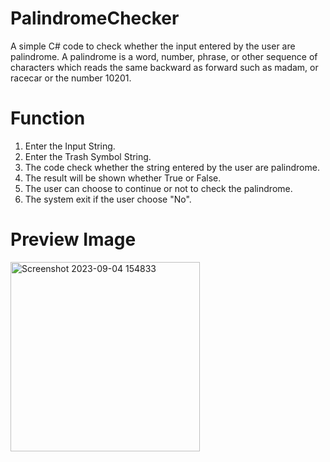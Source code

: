 # PalindromeChecker
A simple C# code to check whether the input entered by the user are palindrome. A palindrome is a word, number, phrase, or other sequence of characters which reads the same backward as forward such as madam, or racecar or the number 10201.

# Function
1. Enter the Input String.
2. Enter the Trash Symbol String.
3. The code check whether the string entered by the user are palindrome.
4. The result will be shown whether True or False.
5. The user can choose to continue or not to check the palindrome.
6. The system exit if the user choose "No".

# Preview Image 

<img width="303" alt="Screenshot 2023-09-04 154833" src="https://github.com/AidaAtikah/PalindromeChecker/assets/142037347/cd5ebc69-202c-48de-8f92-a3c3b1df38a8">

